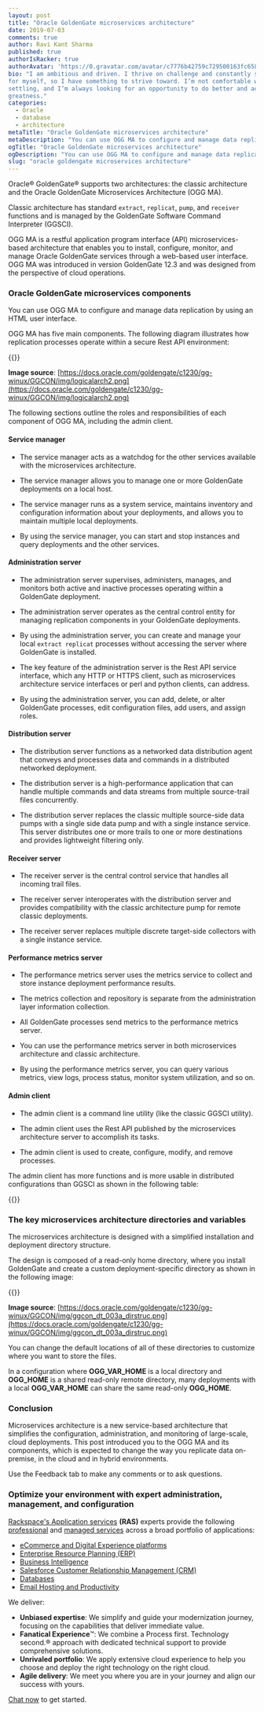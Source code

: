 ```yaml
---
layout: post
title: "Oracle GoldenGate microservices architecture"
date: 2019-07-03
comments: true
author: Ravi Kant Sharma
published: true
authorIsRacker: true
authorAvatar: 'https://0.gravatar.com/avatar/c7776b42759c729500163fc6588221ac'
bio: "I am ambitious and driven. I thrive on challenge and constantly set goals
for myself, so I have something to strive toward. I’m not comfortable with
settling, and I’m always looking for an opportunity to do better and achieve
greatness."
categories:
  - Oracle
  - database
  - architecture
metaTitle: "Oracle GoldenGate microservices architecture"
metaDescription: "You can use OGG MA to configure and manage data replication by using an HTML user interface."
ogTitle: "Oracle GoldenGate microservices architecture"
ogDescription: "You can use OGG MA to configure and manage data replication by using an HTML user interface."
slug: "oracle goldengate microservices architecture" 
---
```

Oracle&reg; GoldenGate&reg; supports two architectures: the classic architecture
and the Oracle GoldenGate Microservices Architecture (OGG MA).

Classic architecture has standard `extract`, `replicat`, `pump`, and `receiver` functions
and is managed by the GoldenGate Software Command Interpreter (GGSCI).

OGG MA is a restful application program interface (API) microservices-based
architecture that enables you to install, configure, monitor, and manage Oracle
GoldenGate services through a web-based user interface. OGG MA was introduced
in version GoldenGate 12.3 and was designed from the perspective of cloud
operations.

<!--more-->

### Oracle GoldenGate microservices components

You can use OGG MA to configure and manage data replication by using an HTML
user interface.

OGG MA has five main components. The following diagram illustrates how
replication processes operate within a secure Rest API environment:

{{<image src="Picture1.png" title="" alt="">}}

**Image source**: [https://docs.oracle.com/goldengate/c1230/gg-winux/GGCON/img/logicalarch2.png](https://docs.oracle.com/goldengate/c1230/gg-winux/GGCON/img/logicalarch2.png)

The following sections outline the roles and responsibilities of each component
of OGG MA, including the admin client.

#### Service manager

-	The service manager acts as a watchdog for the other services available with
   the microservices architecture.

-	The service manager allows you to manage one or more GoldenGate
   deployments on a local host.

-	The service manager runs as a system service, maintains inventory and
   configuration information about your deployments, and allows you to maintain
   multiple local deployments.

-	By using the service manager, you can start and stop instances and query
   deployments and the other services.

#### Administration server

-	The administration server supervises, administers, manages, and monitors
   both active and inactive processes operating within a GoldenGate deployment.

-	The administration server operates as the central control entity for managing
   replication components in your GoldenGate deployments.

-	By using the administration server, you can create and manage your local
   `extract replicat` processes without accessing the server where GoldenGate is
   installed.

-	The key feature of the administration server is the Rest API service
   interface, which any HTTP or HTTPS client, such as microservices architecture
   service interfaces or perl and python clients, can address.

-	By using the administration server, you can add, delete, or alter GoldenGate
   processes, edit configuration files, add users, and assign roles.

#### Distribution server

-	The distribution server functions as a networked data distribution agent
   that conveys and processes data and commands in a distributed networked
   deployment.

-	The distribution server is a high-performance application that can handle
   multiple commands and data streams from multiple source-trail files concurrently.

-	The distribution server replaces the classic multiple source-side data pumps
   with a single side data pump and with a single instance service. This server
   distributes one or more trails to one or more destinations and provides
   lightweight filtering only.

#### Receiver server

-	The receiver server is the central control service that handles all incoming
   trail files.

-	The receiver server interoperates with the distribution server and provides
   compatibility with the classic architecture pump for remote classic
   deployments.

-	The receiver server replaces multiple discrete target-side collectors with a
   single instance service.

#### Performance metrics server

-	The performance metrics server uses the metrics service to collect and store
   instance deployment performance results.

-	The metrics collection and repository is separate from the administration
   layer information collection.

-	All GoldenGate processes send metrics to the performance metrics server.

-	You can use the performance metrics server in both microservices architecture
   and classic architecture.

-	By using the performance metrics server, you can query various metrics, view
   logs, process status, monitor system utilization, and so on.

#### Admin client

-	The admin client is a command line utility (like the classic GGSCI utility).

-	The admin client uses the Rest API published by the microservices
   architecture server to accomplish its tasks.

-	The admin client is used to create, configure, modify, and remove processes.


The admin client has more functions and is more usable in distributed
configurations than GGSCI as shown in the following table:

{{<image src="Picture2.png" title="" alt="">}}

### The key microservices architecture directories and variables

The microservices architecture is designed with a simplified installation and
deployment directory structure.

The design is composed of a read-only home directory, where you install
GoldenGate and create a custom deployment-specific directory as shown in the
following image:

{{<image src="Picture3.png" title="" alt="">}}

**Image source**: [https://docs.oracle.com/goldengate/c1230/gg-winux/GGCON/img/ggcon_dt_003a_dirstruc.png](https://docs.oracle.com/goldengate/c1230/gg-winux/GGCON/img/ggcon_dt_003a_dirstruc.png)

You can change the default locations of all of these directories to customize
where you want to store the files.

In a configuration where **OGG\_VAR\_HOME** is a local directory and
**OGG\_HOME** is a shared read-only remote directory, many deployments with a
local **OGG\_VAR\_HOME** can share the same read-only **OGG_HOME**.

### Conclusion

Microservices architecture is a new service-based architecture that simplifies
the configuration, administration, and monitoring of large-scale, cloud
deployments. This post introduced you to the OGG MA and its components, which
is expected to change the way you replicate data on-premise, in the cloud and
in hybrid environments.

Use the Feedback tab to make any comments or to ask questions.

### Optimize your environment with expert administration, management, and configuration

[Rackspace's Application services](https://www.rackspace.com/application-management/managed-services)
**(RAS)** experts provide the following [professional](https://www.rackspace.com/application-management/professional-services)
and
[managed services](https://www.rackspace.com/application-management/managed-services) across
a broad portfolio of applications:

- [eCommerce and Digital Experience platforms](https://www.rackspace.com/ecommerce-digital-experience)
- [Enterprise Resource Planning (ERP)](https://www.rackspace.com/erp)
- [Business Intelligence](https://www.rackspace.com/business-intelligence)
- [Salesforce Customer Relationship Management (CRM)](https://www.rackspace.com/salesforce-managed-services)
- [Databases](https://www.rackspace.com/dba-services)
- [Email Hosting and Productivity](https://www.rackspace.com/email-hosting)

We deliver:

- **Unbiased expertise**: We simplify and guide your modernization journey,
focusing on the capabilities that deliver immediate value.
- **Fanatical Experience**&trade;: We combine a Process first. Technology second.&reg;
approach with dedicated technical support to provide comprehensive solutions.
- **Unrivaled portfolio**: We apply extensive cloud experience to help you
choose and deploy the right technology on the right cloud.
- **Agile delivery**: We meet you where you are in your journey and align
our success with yours.

[Chat now](https://www.rackspace.com/#chat) to get started.

